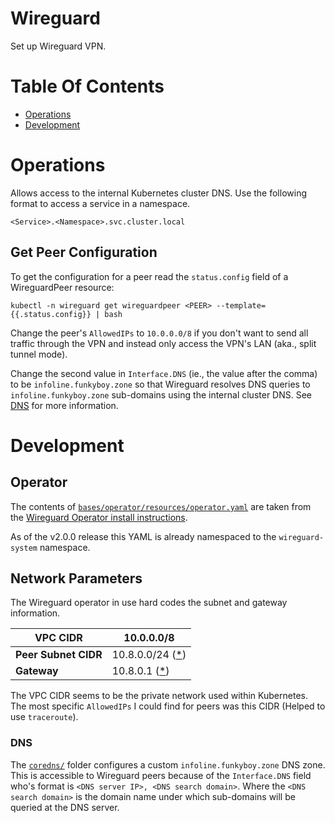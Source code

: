 # Wireguard
Set up Wireguard VPN.

# Table Of Contents
- [Operations](#operations)
- [Development](#development)

# Operations
Allows access to the internal Kubernetes cluster DNS. Use the following format to access a service in a namespace.

```
<Service>.<Namespace>.svc.cluster.local
```
## Get Peer Configuration
To get the configuration for a peer read the `status.config` field of a WireguardPeer resource:

```
kubectl -n wireguard get wireguardpeer <PEER> --template={{.status.config}} | bash
```

Change the peer's `AllowedIPs` to `10.0.0.0/8` if you don't want to send all traffic through the VPN and instead only access the VPN's LAN (aka., split tunnel mode).

Change the second value in `Interface.DNS` (ie., the value after the comma) to be `infoline.funkyboy.zone` so that Wireguard resolves DNS queries to `infoline.funkyboy.zone` sub-domains using the internal cluster DNS. See [DNS](#dns) for more information.

# Development
## Operator
The contents of [`bases/operator/resources/operator.yaml`](./bases/operator/resources/operator.yaml) are taken from the [Wireguard Operator install instructions](https://github.com/jodevsa/wireguard-operator#how-to-deploy).

As of the v2.0.0 release this YAML is already namespaced to the `wireguard-system` namespace.

## Network Parameters
The Wireguard operator in use hard codes the subnet and gateway information.

| **VPC CIDR** | 10.0.0.0/8 |
| ------------ | ---------- |
| **Peer Subnet CIDR** | 10.8.0.0/24 ([*](https://github.com/jodevsa/wireguard-operator/blob/73ff848b4c9e0b30627a3f639463cf8c3b2555f5/pkg/wireguard/wireguard.go#L37)) |
| **Gateway** | 10.8.0.1 ([*](https://github.com/jodevsa/wireguard-operator/blob/73ff848b4c9e0b30627a3f639463cf8c3b2555f5/pkg/wireguard/wireguard.go#L38)) |

The VPC CIDR seems to be the private network used within Kubernetes. The most specific `AllowedIPs` I could find for peers was this CIDR (Helped to use `traceroute`).

### DNS
The [`coredns/`](../coredns) folder configures a custom `infoline.funkyboy.zone` DNS zone. This is accessible to Wireguard peers because of the `Interface.DNS` field who's format is `<DNS server IP>, <DNS search domain>`. Where the `<DNS search domain>` is the domain name under which sub-domains will be queried at the DNS server.